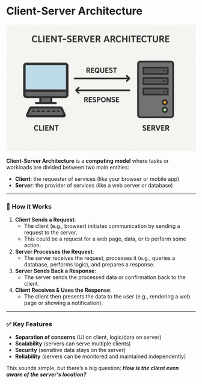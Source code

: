 # Client-Server Architecture

![image.png](assets/Client-Server.png)

**Client-Server Architecture** is a **computing model** where tasks or workloads are divided between two main entities:

- **Client**: the requester of services (like your browser or mobile app)
- **Server**: the provider of services (like a web server or database)

---

### 🔧 **How it Works**

1. **Client Sends a Request**:
    - The client (e.g., browser) initiates communication by sending a request to the server.
    - This could be a request for a web page, data, or to perform some action.
2. **Server Processes the Request**:
    - The server receives the request, processes it (e.g., queries a database, performs logic), and prepares a response.
3. **Server Sends Back a Response**:
    - The server sends the processed data or confirmation back to the client.
4. **Client Receives & Uses the Response**:
    - The client then presents the data to the user (e.g., rendering a web page or showing a notification).

---

### ✅ **Key Features**

- **Separation of concerns** (UI on client, logic/data on server)
- **Scalability** (servers can serve multiple clients)
- **Security** (sensitive data stays on the server)
- **Reliability** (servers can be monitored and maintained independently)

This sounds simple, but there’s a big question: ***How is the client even aware of the server's location?***

